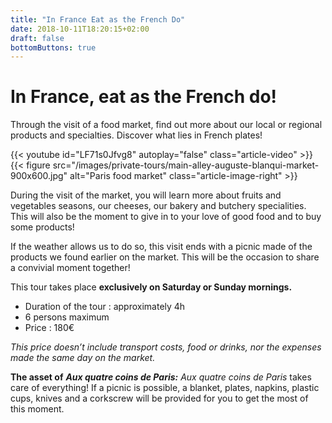 ```yaml
---
title: "In France Eat as the French Do"
date: 2018-10-11T18:20:15+02:00
draft: false
bottomButtons: true
---
```


# In France, eat as the French do!

Through the visit of a food market, find out more about our local or regional products and specialties. Discover what lies in French plates!

{{< youtube id="LF71s0Jfvg8" autoplay="false" class="article-video" >}}
{{< figure src="/images/private-tours/main-alley-auguste-blanqui-market-900x600.jpg" alt="Paris food market" class="article-image-right" >}}

During the visit of the market, you will learn more about fruits and vegetables seasons, our cheeses, our bakery and butchery specialities. This will also be the moment to give in to your love of good food and to buy some products!

If the weather allows us to do so, this visit ends with a picnic made of the products we found earlier on the market. This will be the occasion to share a convivial moment together!

This tour takes place **exclusively on Saturday or Sunday mornings.**

* Duration of the tour : approximately 4h
* 6 persons maximum
* Price : 180€

*This price doesn’t include transport costs, food or drinks, nor the expenses made the same day on the market.*

**The asset of** ***Aux quatre coins de Paris:*** *Aux quatre coins de Paris* takes care of everything! If a picnic is possible, a blanket, plates, napkins, plastic cups, knives and a corkscrew will be provided for you to get the most of this moment.
